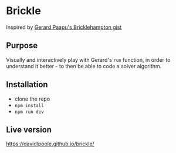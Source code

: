 # Brickle

Inspired by [Gerard Paapu's Bricklehampton gist](https://gist.github.com/gerardpaapu/1bdf3eca8307b8be0bfa617a8b16266b)

## Purpose
Visually and interactively play with Gerard's `run` function, in order to understand it better - to then be able to code a solver algorithm.

## Installation
- clone the repo
- `npm install`
- `npm run dev`


## Live version
https://davidlpoole.github.io/brickle/


